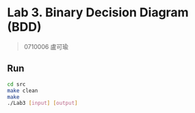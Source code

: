 # Lab 3. Binary Decision Diagram (BDD)

> 0710006 盧可瑜

## Run

```bash
cd src
make clean
make
./Lab3 [input] [output]
```